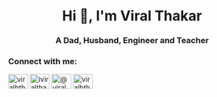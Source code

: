 <h1 align="center">Hi 👋, I'm Viral Thakar</h1>
<h3 align="center">A Dad, Husband, Engineer and Teacher</h3>

<h3 align="left">Connect with me:</h3>
<p align="left">
    <a href="https://www.linkedin.com/in/viralbthakar/" target="blank"><img align="center" src="https://raw.githubusercontent.com/rahuldkjain/github-profile-readme-generator/master/src/images/icons/Social/linked-in-alt.svg" alt="viralbthakar" height="30" width="40" /></a>
    <a href="https://instagram.com/iviralthakar" target="blank"><img align="center" src="https://raw.githubusercontent.com/rahuldkjain/github-profile-readme-generator/master/src/images/icons/Social/instagram.svg" alt="iviralthakar" height="30" width="40" /></a>
    <a href="https://medium.com/@viralbthakar" target="blank"><img align="center" src="https://raw.githubusercontent.com/rahuldkjain/github-profile-readme-generator/master/src/images/icons/Social/medium.svg" alt="@viralbthakar" height="30" width="40" /></a>
    <a href="https://www.youtube.com/@viralbthakar" target="blank"><img align="center" src="https://raw.githubusercontent.com/rahuldkjain/github-profile-readme-generator/master/src/images/icons/Social/youtube.svg" alt="viralbthakar" height="30" width="40" /></a>
</p>
